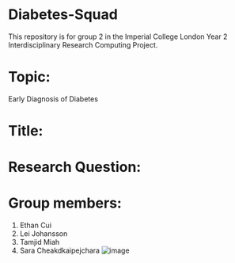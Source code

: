 # Diabetes-Squad
This repository is for group 2 in the Imperial College London Year 2 Interdisciplinary Research Computing Project.

# Topic:
Early Diagnosis of Diabetes 

# Title:

# Research Question:

# Group members:
1. Ethan Cui
2. Lei Johansson
3. Tamjid Miah
4. Sara Cheakdkaipejchara
![image](https://user-images.githubusercontent.com/68168401/155001997-4f06d704-f8c8-4745-a6df-dd9f50fb3277.png)


